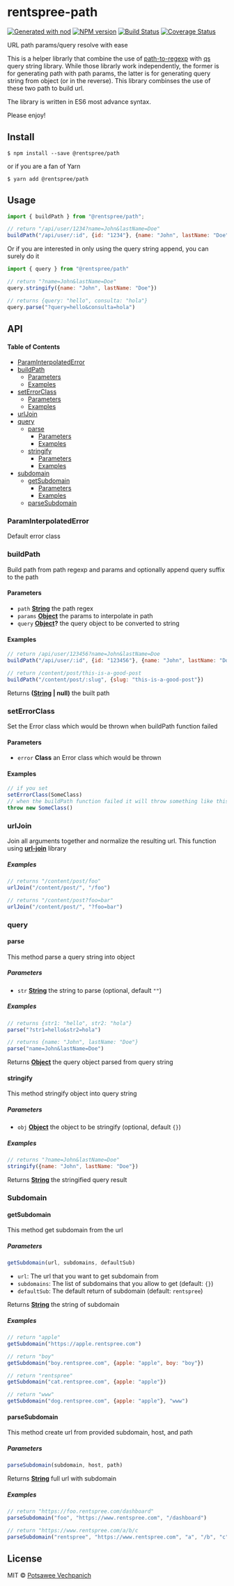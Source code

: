 # rentspree-path

[![Generated with nod](https://img.shields.io/badge/generator-nod-2196F3.svg?style=flat-square)](https://github.com/diegohaz/nod)
[![NPM version](https://img.shields.io/npm/v/@rentspree/path.svg?style=flat-square)](https://npmjs.org/package/@rentspree/path)
[![Build Status](https://img.shields.io/travis/rentspree/path/master.svg?style=flat-square)](https://travis-ci.org/rentspree/path) [![Coverage Status](https://img.shields.io/codecov/c/github/rentspree/path/master.svg?style=flat-square)](https://codecov.io/gh/rentspree/path/branch/master)

URL path params/query resolve with ease

This is a helper librarly that combine the use of [path-to-regexp](#) with [qs](#) query string library. While those librarly work independently, the former is for generating path with path params, the latter is for generating query string from object (or in the reverse). This library combinses the use of these two path to build url.

The library is written in ES6 most advance syntax.

Please enjoy!

## Install

    $ npm install --save @rentspree/path

or if you are a fan of Yarn

    $ yarn add @rentspree/path

## Usage

```js
import { buildPath } from "@rentspree/path";

// return "/api/user/1234?name=John&lastName=Doe"
buildPath("/api/user/:id", {id: "1234"}, {name: "John", lastName: "Doe"})
```

Or if you are interested in only using the query string append, you can surely do it

```js
import { query } from "@rentspree/path"

// return "?name=John&lastName=Doe"
query.stringify({name: "John", lastName: "Doe"})

// returns {query: "hello", consulta: "hola"}
query.parse("?query=hello&consulta=hola")
```

## API

<!-- Generated by documentation.js. Update this documentation by updating the source code. -->

#### Table of Contents

-   [ParamInterpolatedError](#paraminterpolatederror)
-   [buildPath](#buildpath)
    -   [Parameters](#parameters)
    -   [Examples](#examples)
-   [setErrorClass](#seterrorclass)
    -   [Parameters](#parameters-1)
    -   [Examples](#examples-1)
-   [urlJoin](#urljoin)
-   [query](#query)
    -   [parse](#parse)
        -   [Parameters](#parameters-2)
        -   [Examples](#examples-2)
    -   [stringify](#stringify)
        -   [Parameters](#parameters-3)
        -   [Examples](#examples-3)
- [subdomain](#subdomain)
    -   [getSubdomain](#getsubdomain)
        -   [Parameters](#parameters)
        -   [Examples](#examples-4)
    -   [parseSubdomain](#parsesubdomain)
        

### ParamInterpolatedError

Default error class

### buildPath

Build path from path regexp and params and optionally append query suffix to the path

#### Parameters

-   `path` **[String](https://developer.mozilla.org/docs/Web/JavaScript/Reference/Global_Objects/String)** the path regex
-   `params` **[Object](https://developer.mozilla.org/docs/Web/JavaScript/Reference/Global_Objects/Object)** the params to interpolate in path
-   `query` **[Object](https://developer.mozilla.org/docs/Web/JavaScript/Reference/Global_Objects/Object)?** the query object to be converted to string

#### Examples

```javascript
// return /api/user/123456?name=John&lastName=Doe
buildPath("/api/user/:id", {id: "123456"}, {name: "John", lastName: "Doe"}
```

```javascript
// return /content/post/this-is-a-good-post
buildPath("/content/post/:slug", {slug: "this-is-a-good-post"})
```

Returns **([String](https://developer.mozilla.org/docs/Web/JavaScript/Reference/Global_Objects/String) | null)** the built path

### setErrorClass

Set the Error class which would be thrown when buildPath function failed

#### Parameters

-   `error` **Class** an Error class which would be thrown

#### Examples

```javascript
// if you set
setErrorClass(SomeClass)
// when the buildPath function failed it will throw something like this
throw new SomeClass()
```
### urlJoin
Join all arguments together and normalize the resulting url. This function using **[url-join](https://github.com/jfromaniello/url-join)** library

##### Examples

```javascript
// returns "/content/post/foo"
urlJoin("/content/post/", "/foo")
```

```javascript
// returns "/content/post?foo=bar"
urlJoin("/content/post/", "?foo=bar")
```


### query

#### parse

This method parse a query string into object

##### Parameters

-   `str` **[String](https://developer.mozilla.org/docs/Web/JavaScript/Reference/Global_Objects/String)** the string to parse (optional, default `""`)

##### Examples

```javascript
// returns {str1: "hello", str2: "hola"}
parse("?str1=hello&str2=hola")
```

```javascript
// returns {name: "John", lastName: "Doe"}
parse("name=John&lastName=Doe")
```

Returns **[Object](https://developer.mozilla.org/docs/Web/JavaScript/Reference/Global_Objects/Object)** the query object parsed from query string

#### stringify

This method stringify object into query string

##### Parameters

-   `obj` **[Object](https://developer.mozilla.org/docs/Web/JavaScript/Reference/Global_Objects/Object)** the object to be stringify (optional, default `{}`)

##### Examples

```javascript
// returns "?name=John&lastName=Doe"
stringify({name: "John", lastName: "Doe"})
```

Returns **[String](https://developer.mozilla.org/docs/Web/JavaScript/Reference/Global_Objects/String)** the stringified query result

### Subdomain

#### getSubdomain
This method get subdomain from the url
##### Parameters
```javascript
getSubdomain(url, subdomains, defaultSub)
```
- `url`: The url that you want to get subdomain from
- `subdomains`: The list of subdomains that you allow to get (default: `{}`)
- `defaultSub`: The default return of subdomain (default: `rentspree`)

Returns **[String](https://developer.mozilla.org/docs/Web/JavaScript/Reference/Global_Objects/String)** the string of subdomain

##### Examples
```javascript
// return "apple"
getSubdomain("https://apple.rentspree.com")

// return "boy"
getSubdomain("boy.rentspree.com", {apple: "apple", boy: "boy"})

// return "rentspree"
getSubdomain("cat.rentspree.com", {apple: "apple"})

// return "www"
getSubdomain("dog.rentspree.com", {apple: "apple"}, "www")
```

#### parseSubdomain
This method create url from provided subdomain, host, and path
##### Parameters
```javascript
parseSubdomain(subdomain, host, path)
```

Returns **[String](https://developer.mozilla.org/docs/Web/JavaScript/Reference/Global_Objects/String)** full url with subdomain

##### Examples
```javascript
// return "https://foo.rentspree.com/dashboard"
parseSubdomain("foo", "https://www.rentspree.com", "/dashboard")

// return "https://www.rentspree.com/a/b/c
parseSubdomain("rentspree", "https://www.rentspree.com", "a", "/b", "c")
```

## License

MIT © [Potsawee Vechpanich](https://github.com/rentspree)
